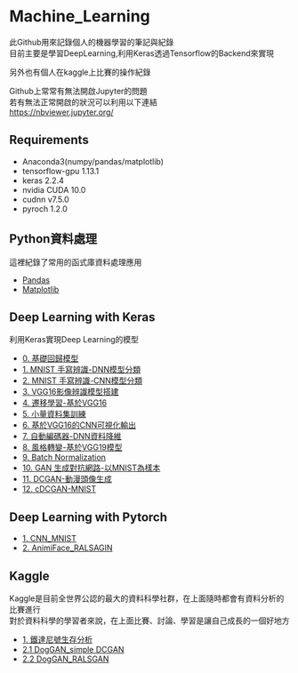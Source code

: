 # Machine_Learning


此Github用來記錄個人的機器學習的筆記與紀錄  
目前主要是學習DeepLearning,利用Keras透過Tensorflow的Backend來實現

另外也有個人在kaggle上比賽的操作紀錄

Github上常常有無法開啟Jupyter的問題  
若有無法正常開啟的狀況可以利用以下連結  
https://nbviewer.jupyter.org/

## Requirements
* Anaconda3(numpy/pandas/matplotlib)
* tensorflow-gpu  1.13.1
* keras 2.2.4
* nvidia CUDA 10.0
* cudnn v7.5.0
* pyroch 1.2.0


## Python資料處理
這裡紀錄了常用的函式庫資料處理應用
* [Pandas](https://github.com/Leolewis5/Machine_Learning/blob/master/Python_data_handle/pandas_practice.ipynb)
* [Matplotlib](https://github.com/Leolewis5/Machine_Learning/blob/master/Python_data_handle/matplotlib_practice.ipynb)

## Deep Learning with Keras
利用Keras實現Deep Learning的模型
* [0. 基礎回歸模型](https://github.com/Leolewis5/Machine_Learning/blob/master/Deep_Learning_with_Keras/0.%20Basic%20regression.ipynb)
* [1. MNIST 手寫辨識-DNN模型分類](https://github.com/Leolewis5/Machine_Learning/blob/master/Deep_Learning_with_Keras/1.%20MNIST_MLP.ipynb)
* [2. MNIST 手寫辨識-CNN模型分類](https://github.com/Leolewis5/Machine_Learning/blob/master/Deep_Learning_with_Keras/2.%20MNIST_CNN.ipynb)
* [3. VGG16影像辨識模型搭建](https://github.com/Leolewis5/Machine_Learning/blob/master/Deep_Learning_with_Keras/3.%20VGG16_example.ipynb)
* [4. 遷移學習-基於VGG16](https://github.com/Leolewis5/Machine_Learning/blob/master/Deep_Learning_with_Keras/4.%20Transfer_learning.ipynb)
* [5. 小量資料集訓練](https://github.com/Leolewis5/Machine_Learning/blob/master/Deep_Learning_with_Keras/5.%20Small_dataset_training.ipynb)
* [6. 基於VGG16的CNN可視化輸出](https://github.com/Leolewis5/Machine_Learning/blob/master/Deep_Learning_with_Keras/6.%20Visulize_CNN_what_to_see.ipynb)
* [7. 自動編碼器-DNN資料降維](https://github.com/Leolewis5/Machine_Learning/blob/master/Deep_Learning_with_Keras/7.%20Auto-encoder.ipynb)
* [8. 風格轉變-基於VGG19模型](https://github.com/Leolewis5/Machine_Learning/blob/master/Deep_Learning_with_Keras/8.%20CNN_Style_Transfer.ipynb)
* [9. Batch Normalization](https://github.com/Leolewis5/Machine_Learning/blob/master/Deep_Learning_with_Keras/9.%20Batch_Normalization.ipynb)
* [10. GAN 生成對抗網路-以MNIST為樣本](https://github.com/Leolewis5/Machine_Learning/blob/master/Deep_Learning_with_Keras/10.%20GAN_MNIST.ipynb)
* [11. DCGAN-動漫頭像生成](https://github.com/Leolewis5/Machine_Learning/blob/master/Deep_Learning_with_Keras/11.%20DCGAN_AnimeFace.ipynb)
* [12. cDCGAN-MNIST](https://github.com/Leolewis5/Machine_Learning/blob/master/Deep_Learning_with_Keras/12.%20cDCGAN_MNIST.ipynb)

## Deep Learning with Pytorch
* [1. CNN_MNIST](https://github.com/Leolewis5/Machine_Learning/blob/master/Deep_Learning_with_Pytorch/1.%20CNN_MNIST.ipynb)
* [2. AnimiFace_RALSAGIN](https://github.com/Leolewis5/Machine_Learning/blob/master/Deep_Learning_with_Pytorch/2.%20AnimiFace_RALSGAN.ipynb)

## Kaggle
Kaggle是目前全世界公認的最大的資料科學社群，在上面隨時都會有資料分析的比賽進行  
對於資料科學的學習者來說，在上面比賽、討論、學習是讓自己成長的一個好地方
* [1. 鐵達尼號生存分析](https://github.com/Leolewis5/Machine_Learning/blob/master/Kaggle/Titanic_Keras.ipynb)
* [2.1 DogGAN_simple DCGAN](https://github.com/Leolewis5/Machine_Learning/blob/master/Kaggle/dog_gen/Dog_generator.ipynb)
* [2.2 DogGAN_RALSGAN](https://github.com/Leolewis5/Machine_Learning/blob/master/Kaggle/dog_gen/RALSGAN%20-%20DOG%20image%20generator.ipynb)
